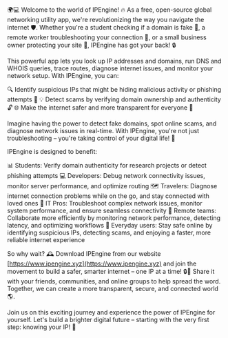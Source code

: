 🌍💻 Welcome to the world of IPEngine! 🔥 As a free, open-source global networking utility app, we're revolutionizing the way you navigate the internet 🛡️. Whether you're a student checking if a domain is fake 👀, a remote worker troubleshooting your connection 💼, or a small business owner protecting your site 🏢, IPEngine has got your back! 🔒

This powerful app lets you look up IP addresses and domains, run DNS and WHOIS queries, trace routes, diagnose internet issues, and monitor your network setup. With IPEngine, you can:

🔍 Identify suspicious IPs that might be hiding malicious activity or phishing attempts 🚨
💡 Detect scams by verifying domain ownership and authenticity 🔓
🌐 Make the internet safer and more transparent for everyone 💯

Imagine having the power to detect fake domains, spot online scams, and diagnose network issues in real-time. With IPEngine, you're not just troubleshooting – you're taking control of your digital life! 🚀

IPEngine is designed to benefit:

📊 Students: Verify domain authenticity for research projects or detect phishing attempts
💻 Developers: Debug network connectivity issues, monitor server performance, and optimize routing
🗺️ Travelers: Diagnose internet connection problems while on the go, and stay connected with loved ones
🔧 IT Pros: Troubleshoot complex network issues, monitor system performance, and ensure seamless connectivity
🌈 Remote teams: Collaborate more efficiently by monitoring network performance, detecting latency, and optimizing workflows
👥 Everyday users: Stay safe online by identifying suspicious IPs, detecting scams, and enjoying a faster, more reliable internet experience

So why wait? 🕰️ Download IPEngine from our website [https://www.ipengine.xyz](https://www.ipengine.xyz) and join the movement to build a safer, smarter internet – one IP at a time! 🔒🌟 Share it with your friends, communities, and online groups to help spread the word. Together, we can create a more transparent, secure, and connected world 🌎.

Join us on this exciting journey and experience the power of IPEngine for yourself. Let's build a brighter digital future – starting with the very first step: knowing your IP! 🔮